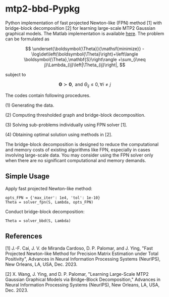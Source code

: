 # mtp2-bbd-Pypkg 
Python implementation of fast projected Newton-like (FPN) method [1] with bridge-block decomposition [2] for learning large-scale MTP2 Gaussian graphical models. The Matlab implementation is available [here](https://github.com/jxying/mtp2-bbd). The problem can be formulated as

$$
\underset{\boldsymbol{\Theta}}{\mathsf{minimize}}  -\log\det\left(\boldsymbol{\Theta}\right)+\left\langle \boldsymbol{\Theta},\mathbf{S}\right\rangle +\sum_{i\neq j}\Lambda_{ij}\left|\Theta_{ij}\right|, 
$$

subject to  

$$ 
	\boldsymbol{\Theta}\succ\mathbf{0}, \text{ and } \Theta_{ij}\leq0,\forall i\neq j
$$ 

The codes contain following procedures.

(1) Generating the data.

(2) Computing thresholded graph and bridge-block decomposition.

(3) Solving sub-problems individually using FPN solver [1].

(4) Obtaining optimal solution using methods in [2].

The bridge-block decomposition is designed to reduce the computational and memory costs of existing algorithms like FPN, especially in cases involving large-scale data. You may consider using the FPN solver only when there are no significant computational and memory demands.

## Simple Usage

Apply fast projected Newton-like method:

```
opts_FPN = {'max_iter': 1e4, 'tol': 1e-10}
Theta = solver_fpn(S, Lambda, opts_FPN)
```

Conduct bridge-block decomposition:

```
Theta = solver_bbd(S, Lambda)
```
 
## References

[1] J.-F. Cai, J. V. de Miranda Cardoso, D. P. Palomar, and J. Ying, "Fast Projected Newton-like Method for Precision Matrix Estimation under Total Positivity", Advances in Neural Information Processing Systems (NeurIPS), New Orleans, LA, USA, Dec. 2023.

[2] X. Wang, J. Ying, and D. P. Palomar, "Learning Large-Scale MTP2 Gaussian Graphical Models via Bridge-Block Decomposition," Advances in Neural Information Processing Systems (NeurIPS), New Orleans, LA, USA, Dec. 2023.





